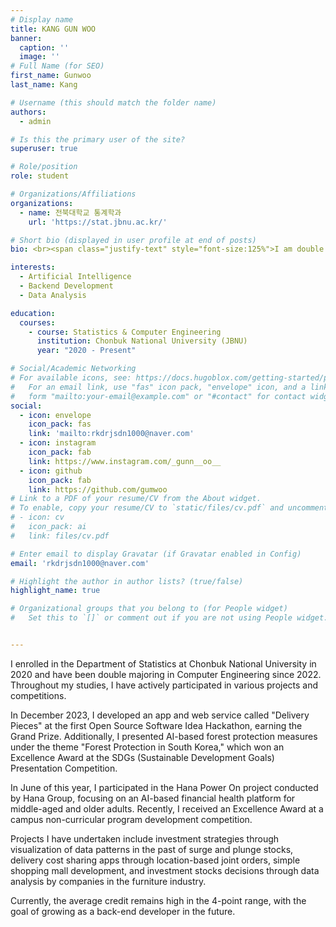 ```yaml
---
# Display name
title: KANG GUN WOO
banner:
  caption: ''
  image: ''
# Full Name (for SEO)
first_name: Gunwoo
last_name: Kang

# Username (this should match the folder name)
authors:
  - admin

# Is this the primary user of the site?
superuser: true

# Role/position
role: student

# Organizations/Affiliations
organizations:
  - name: 전북대학교 통계학과
    url: 'https://stat.jbnu.ac.kr/'

# Short bio (displayed in user profile at end of posts)
bio: <br><span class="justify-text" style="font-size:125%">I am double majoring in Statistics and Computer Engineering at Chonbuk National University.<br> Currently, my grades are in the 4-point range, focusing my studies on data analysis, programming, algorithms, and databases.<br>Through this, I am building a foundation in backend development and artificial intelligence.<br>I have experience conducting securities data analysis and web development projects using Python, R, and JavaScript.</span>

interests:
  - Artificial Intelligence
  - Backend Development
  - Data Analysis

education:
  courses:
    - course: Statistics & Computer Engineering
      institution: Chonbuk National University (JBNU)
      year: "2020 - Present"

# Social/Academic Networking
# For available icons, see: https://docs.hugoblox.com/getting-started/page-builder/#icons
#   For an email link, use "fas" icon pack, "envelope" icon, and a link in the
#   form "mailto:your-email@example.com" or "#contact" for contact widget.
social:
  - icon: envelope
    icon_pack: fas
    link: 'mailto:rkdrjsdn1000@naver.com'
  - icon: instagram
    icon_pack: fab
    link: https://www.instagram.com/_gunn__oo__
  - icon: github
    icon_pack: fab
    link: https://github.com/gumwoo
# Link to a PDF of your resume/CV from the About widget.
# To enable, copy your resume/CV to `static/files/cv.pdf` and uncomment the lines below.
# - icon: cv
#   icon_pack: ai
#   link: files/cv.pdf

# Enter email to display Gravatar (if Gravatar enabled in Config)
email: 'rkdrjsdn1000@naver.com'

# Highlight the author in author lists? (true/false)
highlight_name: true

# Organizational groups that you belong to (for People widget)
#   Set this to `[]` or comment out if you are not using People widget.


---
```


<span class="justify-text">I enrolled in the Department of Statistics at Chonbuk National University in 2020 and have been double majoring in Computer Engineering since 2022. Throughout my studies, I have actively participated in various projects and competitions.

In December 2023, I developed an app and web service called "Delivery Pieces" at the first Open Source Software Idea Hackathon, earning the Grand Prize. Additionally, I presented AI-based forest protection measures under the theme "Forest Protection in South Korea," which won an Excellence Award at the SDGs (Sustainable Development Goals) Presentation Competition.

In June of this year, I participated in the Hana Power On project conducted by Hana Group, focusing on an AI-based financial health platform for middle-aged and older adults. Recently, I received an Excellence Award at a campus non-curricular program development competition.

Projects I have undertaken include investment strategies through visualization of data patterns in the past of surge and plunge stocks, delivery cost sharing apps through location-based joint orders, simple shopping mall development, and investment stocks decisions through data analysis by companies in the furniture industry.

Currently, the average credit remains high in the 4-point range, with the goal of growing as a back-end developer in the future.</span>
